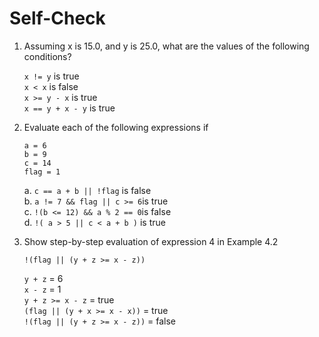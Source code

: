 # Self-Check

1. Assuming x is 15.0, and y is 25.0, what are the values of the following conditions?

    `x != y` is true  
    `x < x` is false  
    `x >= y - x` is true  
    `x == y + x - y` is true
2. Evaluate each of the following expressions if

    `a = 6`  
    `b = 9`  
    `c = 14`  
    `flag = 1`

    a. `c == a + b || !flag` is false  
    b. `a != 7 && flag || c >= 6`is true  
    c. `!(b <= 12) && a % 2 == 0`is false  
    d. `!( a > 5 || c < a + b )` is true

3. Show step-by-step evaluation of expression 4 in Example 4.2

    `!(flag || (y + z >= x - z))`

    `y + z` = 6  
    `x - z` = 1  
    `y + z >= x - z` = true  
    `(flag || (y + x >= x - x))` = true  
    `!(flag || (y + z >= x - z))` = false

